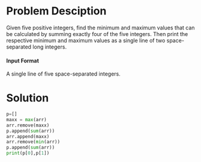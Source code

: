 # Problem Desciption

Given five positive integers, find the minimum and maximum values that can be calculated by summing exactly four of the five integers. Then print the respective minimum and maximum values as a single line of two space-separated long integers.

#### Input Format

A single line of five space-separated integers.

# Solution
```python
p=[]
maxx = max(arr)
arr.remove(maxx)
p.append(sum(arr))
arr.append(maxx)
arr.remove(min(arr))
p.append(sum(arr))
print(p[0],p[1])    
```
